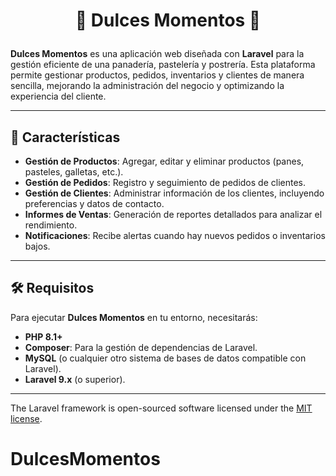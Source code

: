 # <p align="center">🎂 **Dulces Momentos** 🎂</p>

**Dulces Momentos** es una aplicación web diseñada con **Laravel** para la gestión eficiente de una panadería, pastelería y postrería. Esta plataforma permite gestionar productos, pedidos, inventarios y clientes de manera sencilla, mejorando la administración del negocio y optimizando la experiencia del cliente.

---

## 🌟 Características

- **Gestión de Productos**: Agregar, editar y eliminar productos (panes, pasteles, galletas, etc.).
- **Gestión de Pedidos**: Registro y seguimiento de pedidos de clientes.
- **Gestión de Clientes**: Administrar información de los clientes, incluyendo preferencias y datos de contacto.
- **Informes de Ventas**: Generación de reportes detallados para analizar el rendimiento.
- **Notificaciones**: Recibe alertas cuando hay nuevos pedidos o inventarios bajos.

---

## 🛠️ Requisitos

Para ejecutar **Dulces Momentos** en tu entorno, necesitarás:

- **PHP 8.1+**
- **Composer**: Para la gestión de dependencias de Laravel.
- **MySQL** (o cualquier otro sistema de bases de datos compatible con Laravel).
- **Laravel 9.x** (o superior).

---

The Laravel framework is open-sourced software licensed under the [MIT license](https://opensource.org/licenses/MIT).
# DulcesMomentos
